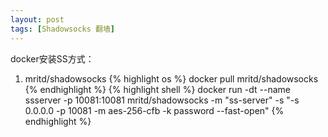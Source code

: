 ```yaml
---
layout: post
tags: [Shadowsocks 翻墙]
---
```

docker安装SS方式：
1. mritd/shadowsocks
{% highlight os %}
docker pull mritd/shadowsocks
{% endhighlight %}
{% highlight shell %}
docker run -dt --name ssserver -p 10081:10081 mritd/shadowsocks -m "ss-server" -s "-s 0.0.0.0 -p 10081 -m aes-256-cfb -k password --fast-open"
{% endhighlight %}
